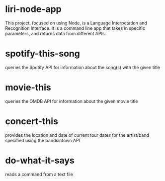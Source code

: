 # liri-node-app
This project, focused on using Node, is a Language Interpetation and Recognition Interface. It is a command line app that takes in specific parameters, and returns data from different APIs.

# spotify-this-song <song title> 
  queries the Spotify API for information about the song(s) with the given title
  
# movie-this <movie title>
  queries the OMDB API for information about the given movie title

# concert-this <band or artist name>
  provides the location and date of current tour dates for the artist/band specified using the bandsintown API
  
# do-what-it-says
  reads a command from a text file

